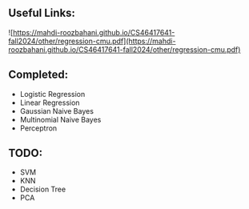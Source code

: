 ## Useful Links:
![https://mahdi-roozbahani.github.io/CS46417641-fall2024/other/regression-cmu.pdf](https://mahdi-roozbahani.github.io/CS46417641-fall2024/other/regression-cmu.pdf)

## Completed:
- Logistic Regression
- Linear Regression
- Gaussian Naive Bayes
- Multinomial Naive Bayes
- Perceptron

## TODO:
- SVM
- KNN
- Decision Tree
- PCA
